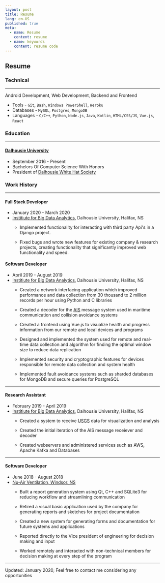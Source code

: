 ```yaml
---
layout: post
title: Resume
lang: en-US
published: true
meta:
  - name: Resume
    content: resume
  - name: keywords
    content: resume code 
---
```


## Resume

### Technical 
---
Android Development, Web Development, Backend and Frontend
- Tools - `Git`, `Bash`, `Windows PowerShell`, `Heroku`
- Databases - `MySQL`, `Postgres`, `MongoDB`
- Languages - `C/C++`, `Python`, `Node.js`, `Java`, `Kotlin`, `HTML/CSS/JS`, `Vue.js`, `React`


### Education
----
#### [Dalhousie University](dal.ca)
- September 2016 - Present
- Bachelors Of Computer Science With Honors
- President of [Dalhousie White Hat Society](http://dwhs.dsu.dal.ca/)

### Work History
----
#### Full Stack Developer 
- January 2020 - March 2020
- [Institiute for Big Data Analytics](https://bigdata.cs.dal.ca/), Dalhousie University, Halifax, NS
  - Implemented functionality for interacting with third party Api's in a Django project.
  
  - Fixed bugs and wrote new features for existing company & research projects, creating functionality that significantly improved web functionality and speed.


#### Software Developer
- April 2019 - August 2019
- [Institiute for Big Data Analytics](https://bigdata.cs.dal.ca/), Dalhousie University, Halifax, NS
    - Created a network interfacing application which improved  performance and data collection from 30 thousand to 2 million records per hour using Python and C libraries 

    - Created a decoder for the [AIS](https://en.wikipedia.org/wiki/Automatic_identification_system) message system used in maritime communication and collision avoidance systems 
    
    - Created a frontend using Vue.js to visualize health and progress information from our remote and local devices and programs
    
    - Designed and implemented the system used for remote and real-time data collection and algorithm for finding the optimal window size to reduce data replication 
    
    - Implemented security and cryptographic features for devices responsible for remote data collection and system health
    
    - Implemented fault avoidance systems such as sharded databases for MongoDB and secure queries for PostgreSQL 

----
#### Research Assistant
- February 2019 - April 2019
- [Institiute for Big Data Analytics](https://bigdata.cs.dal.ca/), Dalhousie University, Halifax, NS
    - Created a system to receive [USGS](https://www.usgs.gov/) data for visualization and analysis
    
    - Created the initial iteration of the AIS message receiever and decoder
    
    - Created webservers and administered services such as AWS, Apache Kafka and Databases

----
#### Software Developer 
- June 2018 - August 2018
- [Nu-Air Ventilation, Windsor, NS](http://www.nu-airventilation.com/)
    - Built a report generation system using Qt, C++ and SQLite3 for reducing workflow and streamlining communication
    
    - Retired a visual basic application used by the company for generating reports and sketches for project documentation
    
    - Created a new system for generating forms and documentation for future systems and applications
    
    - Reported directly to the Vice president of engineering for decision making and input
    
    - Worked remotely and interacted with non-technical members for decision making at every step of the program
----


Updated: January 2020; Feel free to contact me considering any opportunities